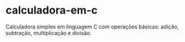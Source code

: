 # calculadora-em-c
Calculadora simples em linguagem C com operações básicas: adição, subtração, multiplicação e divisão.
